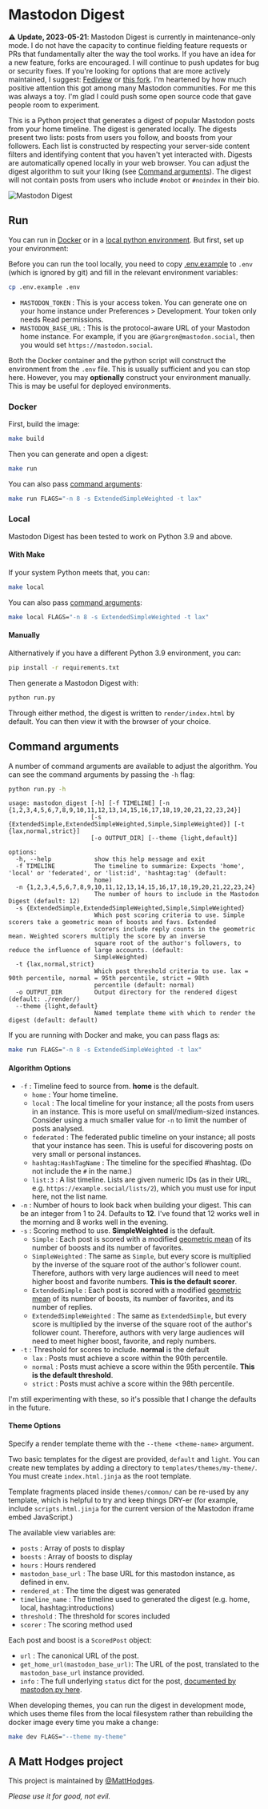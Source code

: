 # Mastodon Digest

⚠️ **Update, 2023-05-21**: Mastodon Digest is currently in maintenance-only mode. I do not have the capacity to continue fielding feature requests or PRs that fundamentally alter the way the tool works. If you have an idea for a new feature, forks are encouraged. I will continue to push updates for bug or security fixes. If you're looking for options that are more actively maintained, I suggest: [Fediview](https://fediview.com/) or [this fork](https://github.com/mauforonda/mastodon_digest). I'm heartened by how much positive attention this got among many Mastodon communities. For me this was always a toy. I'm glad I could push some open source code that gave people room to experiment.

This is a Python project that generates a digest of popular Mastodon posts from your home timeline. The digest is generated locally. The digests present two lists: posts from users you follow, and boosts from your followers. Each list is constructed by respecting your server-side content filters and identifying content that you haven't yet interacted with. Digests are automatically opened locally in your web browser. You can adjust the digest algorithm to suit your liking (see [Command arguments](#command-arguments)). The digest will not contain posts from users who include `#nobot` or `#noindex` in their bio.

![Mastodon Digest](https://i.imgur.com/ZRE9BKc.png)

## Run

You can run in [Docker](#docker) or in a [local python environment](#local). But first, set up your environment:

Before you can run the tool locally, you need to copy [.env.example](./.env.example) to `.env` (which is ignored by git) and fill in the relevant environment variables:

```sh
cp .env.example .env
```

 - `MASTODON_TOKEN` : This is your access token. You can generate one on your home instance under Preferences > Development. Your token only needs Read permissions.
 - `MASTODON_BASE_URL` : This is the protocol-aware URL of your Mastodon home instance. For example, if you are `@Gargron@mastodon.social`, then you would set `https://mastodon.social`.

Both the Docker container and the python script will construct the environment from the `.env` file. This is usually sufficient and you can stop here. However, you may **optionally** construct your environment manually. This is may be useful for deployed environments.

### Docker

First, build the image:

```sh
make build
```

Then you can generate and open a digest:

```sh
make run
```

You can also pass [command arguments](#command-arguments):

```sh
make run FLAGS="-n 8 -s ExtendedSimpleWeighted -t lax"
```

### Local

Mastodon Digest has been tested to work on Python 3.9 and above.

#### With Make

If your system Python meets that, you can:

```sh
make local
```

You can also pass [command arguments](#command-arguments):

```sh
make local FLAGS="-n 8 -s ExtendedSimpleWeighted -t lax"
```

#### Manually

Althernatively if you have a different Python 3.9 environment, you can:

```sh
pip install -r requirements.txt
```

Then generate a Mastodon Digest with:

```sh
python run.py
```

Through either method, the digest is written to `render/index.html` by default. You can then view it with the browser of your choice.


## Command arguments

A number of command arguments are available to adjust the algorithm. You can see the command arguments by passing the `-h` flag:

```sh
python run.py -h
```

```
usage: mastodon_digest [-h] [-f TIMELINE] [-n {1,2,3,4,5,6,7,8,9,10,11,12,13,14,15,16,17,18,19,20,21,22,23,24}]
                       [-s {ExtendedSimple,ExtendedSimpleWeighted,Simple,SimpleWeighted}] [-t {lax,normal,strict}]
                       [-o OUTPUT_DIR] [--theme {light,default}]

options:
  -h, --help            show this help message and exit
  -f TIMELINE           The timeline to summarize: Expects 'home', 'local' or 'federated', or 'list:id', 'hashtag:tag' (default:
                        home)
  -n {1,2,3,4,5,6,7,8,9,10,11,12,13,14,15,16,17,18,19,20,21,22,23,24}
                        The number of hours to include in the Mastodon Digest (default: 12)
  -s {ExtendedSimple,ExtendedSimpleWeighted,Simple,SimpleWeighted}
                        Which post scoring criteria to use. Simple scorers take a geometric mean of boosts and favs. Extended
                        scorers include reply counts in the geometric mean. Weighted scorers multiply the score by an inverse
                        square root of the author's followers, to reduce the influence of large accounts. (default:
                        SimpleWeighted)
  -t {lax,normal,strict}
                        Which post threshold criteria to use. lax = 90th percentile, normal = 95th percentile, strict = 98th
                        percentile (default: normal)
  -o OUTPUT_DIR         Output directory for the rendered digest (default: ./render/)
  --theme {light,default}
                        Named template theme with which to render the digest (default: default)
```

If you are running with Docker and make, you can pass flags as:

```sh
make run FLAGS="-n 8 -s ExtendedSimpleWeighted -t lax"
```

#### Algorithm Options
 * `-f` : Timeline feed to source from. **home** is the default.
    - `home` : Your home timeline.
    - `local` : The local timeline for your instance; all the posts from users in an instance. This is more useful on small/medium-sized instances. Consider using a much smaller value for `-n` to limit the number of posts analysed.
    - `federated` : The federated public timeline on your instance; all posts that your instance has seen. This is useful for discovering posts on very small or personal instances.
    - `hashtag:HashTagName` : The timeline for the specified #hashtag. (Do not include the `#` in the name.)
    - `list:3` : A list timeline. Lists are given numeric IDs (as in their URL, e.g. `https://example.social/lists/2`), which you must use for input here, not the list name.
 * `-n` : Number of hours to look back when building your digest. This can be an integer from 1 to 24. Defaults to **12**. I've found that 12 works well in the morning and 8 works well in the evening.
 * `-s` : Scoring method to use. **SimpleWeighted** is the default.
    - `Simple` : Each post is scored with a modified [geometric mean](https://en.wikipedia.org/wiki/Geometric_mean) of its number of boosts and its number of favorites.
    - `SimpleWeighted` : The same as `Simple`, but every score is multiplied by the inverse of the square root of the author's follower count. Therefore, authors with very large audiences will need to meet higher boost and favorite numbers. **This is the default scorer**.
    - `ExtendedSimple` : Each post is scored with a modified [geometric mean](https://en.wikipedia.org/wiki/Geometric_mean) of its number of boosts, its number of favorites, and its number of replies.
    - `ExtendedSimpleWeighted` : The same as `ExtendedSimple`, but every score is multiplied by the inverse of the square root of the author's follower count. Therefore, authors with very large audiences will need to meet higher boost, favorite, and reply numbers.
* `-t` : Threshold for scores to include. **normal** is the default
    - `lax` : Posts must achieve a score within the 90th percentile.
    - `normal` : Posts must achieve a score within the 95th percentile. **This is the default threshold**.
    - `strict` : Posts must achive a score within the 98th percentile.

I'm still experimenting with these, so it's possible that I change the defaults in the future.

#### Theme Options

Specify a render template theme with the `--theme <theme-name>` argument.

Two basic templates for the digest are provided, `default` and `light`. You can create new templates by adding a directory to `templates/themes/my-theme/`. You must create `index.html.jinja` as the root template.

Template fragments placed inside `themes/common/` can be re-used by any template, which is helpful to try and keep things DRY-er (for example, include `scripts.html.jinja` for the current version of the Mastodon iframe embed JavaScript.)

The available view variables are:

* `posts` : Array of posts to display
* `boosts` : Array of boosts to display
* `hours` : Hours rendered
* `mastodon_base_url` : The base URL for this mastodon instance, as defined in env.
* `rendered_at` : The time the digest was generated
* `timeline_name` : The timeline used to generated the digest (e.g. home, local, hashtag:introductions)
* `threshold` : The threshold for scores included
* `scorer` : The scoring method used

Each post and boost is a `ScoredPost` object:

* `url` : The canonical URL of the post.
* `get_home_url(mastodon_base_url)`: The URL of the post, translated to the `mastodon_base_url` instance provided.
* `info` : The full underlying `status` dict for the post, [documented by mastodon.py here](https://mastodonpy.readthedocs.io/en/stable/02_return_values.html#status-dicts).

When developing themes, you can run the digest in development mode, which uses theme files from the local filesystem rather than rebuilding the docker image every time you make a change:

```sh
make dev FLAGS="--theme my-theme"
```

## A Matt Hodges project

This project is maintained by [@MattHodges](https://mastodon.social/@MattHodges).

_Please use it for good, not evil._
